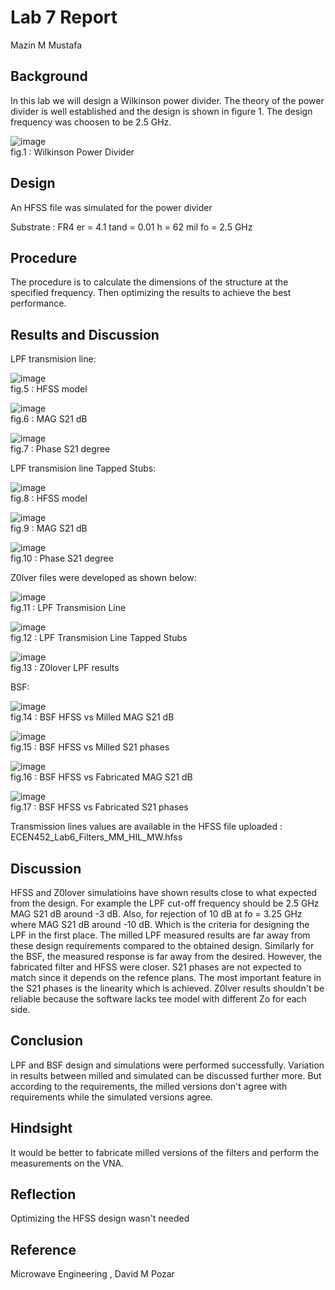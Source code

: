 
# Lab 7 Report
Mazin M Mustafa 

## Background

In this lab we will design a Wilkinson power divider. The theory of the power divider is well established and the design is shown in figure 1. The design frequency was choosen to be 2.5 GHz.

![image](https://github.com/CourseReps/ECEN452-Spring2016/blob/master/Students/Mazin-M-Mustafa/Lab7/Po.png) <br>
fig.1 : Wilkinson Power Divider


## Design

An HFSS file was simulated for the power divider

Substrate : FR4
er = 4.1
tand = 0.01
h = 62 mil
fo = 2.5 GHz

## Procedure

The procedure is to calculate the dimensions of the structure at the specified frequency. Then optimizing the results to achieve the best performance.

## Results and Discussion

LPF transmision line:

![image](https://github.com/CourseReps/ECEN452-Spring2016/blob/master/Students/Mazin-M-Mustafa/Lab6/LPF1.png) <br>
fig.5 : HFSS model

![image](https://github.com/CourseReps/ECEN452-Spring2016/blob/master/Students/Mazin-M-Mustafa/Lab6/LPF1_dB.png) <br>
fig.6 : MAG S21 dB

![image](https://github.com/CourseReps/ECEN452-Spring2016/blob/master/Students/Mazin-M-Mustafa/Lab6/LPF1_phase.png) <br>
fig.7 : Phase S21 degree

LPF transmision line Tapped Stubs:

![image](https://github.com/CourseReps/ECEN452-Spring2016/blob/master/Students/Mazin-M-Mustafa/Lab6/LPF2.png) <br>
fig.8 : HFSS model

![image](https://github.com/CourseReps/ECEN452-Spring2016/blob/master/Students/Mazin-M-Mustafa/Lab6/LPF2_dB.png) <br>
fig.9 : MAG S21 dB

![image](https://github.com/CourseReps/ECEN452-Spring2016/blob/master/Students/Mazin-M-Mustafa/Lab6/LPF2_phase.png) <br>
fig.10 : Phase S21 degree

Z0lver files were developed as shown below:

![image](https://github.com/CourseReps/ECEN452-Spring2016/blob/master/Students/Mazin-M-Mustafa/Lab6/Zolv1.png) <br>
fig.11 : LPF Transmision Line

![image](https://github.com/CourseReps/ECEN452-Spring2016/blob/master/Students/Mazin-M-Mustafa/Lab6/Zolv2.png) <br>
fig.12 : LPF Transmision Line Tapped Stubs

![image](https://github.com/CourseReps/ECEN452-Spring2016/blob/master/Students/Mazin-M-Mustafa/Lab6/Zolver.png) <br>
fig.13 : Z0lover LPF results

BSF:

![image](https://github.com/CourseReps/ECEN452-Spring2016/blob/master/Students/Mazin-M-Mustafa/Lab6/BSF2_dB.png) <br>
fig.14 : BSF HFSS vs Milled MAG S21 dB

![image](https://github.com/CourseReps/ECEN452-Spring2016/blob/master/Students/Mazin-M-Mustafa/Lab6/BSF2_phase.png) <br>
fig.15 : BSF HFSS vs Milled S21 phases

![image](https://github.com/CourseReps/ECEN452-Spring2016/blob/master/Students/Mazin-M-Mustafa/Lab6/BSF3_dB.png) <br>
fig.16 : BSF HFSS vs Fabricated MAG S21 dB

![image](https://github.com/CourseReps/ECEN452-Spring2016/blob/master/Students/Mazin-M-Mustafa/Lab6/BSF3_phase.png) <br>
fig.17 : BSF HFSS vs Fabricated S21 phases

Transmission lines values are available in the HFSS file uploaded : ECEN452_Lab6_Filters_MM_HIL_MW.hfss

## Discussion

HFSS and Z0lover simulatioins have shown results close to what expected from the design. For example the LPF cut-off frequency should be 2.5 GHz MAG S21 dB around -3 dB. Also, for rejection of 10 dB at fo = 3.25 GHz where MAG S21 dB around -10 dB.
Which is the criteria for designing the LPF in the first place. The milled LPF measured results are far away from these design requirements compared to the obtained design. Similarly for the BSF, the measured response is far away from the desired. However, the fabricated filter and HFSS were closer. S21 phases are not expected to match since it depends on the refence plans. The most important feature in the S21 phases is the linearity which is achieved. Z0lver results shouldn't be reliable because the software lacks tee model with different Zo for each side. 

## Conclusion

LPF and BSF design and simulations were performed successfully. Variation in results between milled and simulated can be discussed further more. But according to the requirements, the milled versions don't agree with requirements while the simulated versions agree.

## Hindsight

It would be better to fabricate milled versions of the filters and perform the measurements on the VNA.

## Reflection

Optimizing the HFSS design wasn't needed

## Reference

Microwave Engineering , David M Pozar


